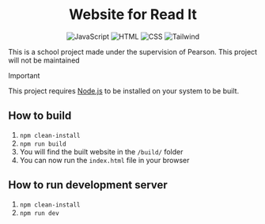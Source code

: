 <div align="center">

# Website for Read It

![JavaScript](https://img.shields.io/badge/JavaScript-F7DF1E?logo=javascript&style=for-the-badge&logoColor=white)
![HTML](https://img.shields.io/badge/HTML-E34F26?logo=html5&style=for-the-badge&logoColor=white)
![CSS](https://img.shields.io/badge/CSS-1572B6?logo=css3&style=for-the-badge&logoColor=white)
![Tailwind](https://img.shields.io/badge/Tailwind_CSS-06B6D4?logo=TailwindCSS&style=for-the-badge&logoColor=white)

</div>

This is a school project made under the supervision of Pearson. This project will not be maintained

> [!IMPORTANT]
> This project requires [Node.js](https://nodejs.org/en/download) to be installed on your system to be built.

## How to build

1. `npm clean-install`
2. `npm run build`
3. You will find the built website in the `/build/` folder
4. You can now run the `index.html` file in your browser

## How to run development server

1. `npm clean-install`
2. `npm run dev`
